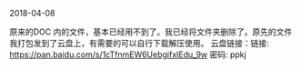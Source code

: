 2018-04-08

原来的DOC 内的文件，基本已经用不到了。我已经将文件夹删除了。原先的文件我打包发到了云盘上，有需要的可以自行下载解压使用。
云盘链接：链接: https://pan.baidu.com/s/1cTfnmEW6UebgifxIEdu_9w 密码: ppkj


